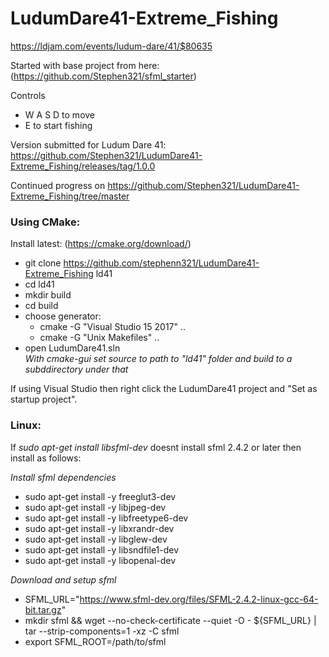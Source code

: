 # LudumDare41-Extreme_Fishing

https://ldjam.com/events/ludum-dare/41/$80635


Started with base project from here: (https://github.com/Stephen321/sfml_starter)

Controls 
- W A S D to move 
- E to start fishing

Version submitted for Ludum Dare 41: https://github.com/Stephen321/LudumDare41-Extreme_Fishing/releases/tag/1.0.0 

Continued progress on https://github.com/Stephen321/LudumDare41-Extreme_Fishing/tree/master


### Using CMake:  
Install latest: (https://cmake.org/download/)  
- git clone https://github.com/stephenn321/LudumDare41-Extreme_Fishing ld41
- cd ld41
- mkdir build
- cd build
- choose generator:
    + cmake -G "Visual Studio 15 2017" ..
    + cmake -G "Unix Makefiles" ..
- open LudumDare41.sln  
*With cmake-gui set source to path to "ld41" folder and build to a subddirectory under that*

If using Visual Studio then right click the LudumDare41 project and "Set as startup project".


### Linux:  
If *sudo apt-get install libsfml-dev* doesnt install sfml 2.4.2 or later then install as follows:  

*Install sfml dependencies*
  - sudo apt-get install -y freeglut3-dev 
  - sudo apt-get install -y libjpeg-dev 
  - sudo apt-get install -y libfreetype6-dev 
  - sudo apt-get install -y libxrandr-dev 
  - sudo apt-get install -y libglew-dev 
  - sudo apt-get install -y libsndfile1-dev 
  - sudo apt-get install -y libopenal-dev
  
*Download and setup sfml*
  - SFML_URL="https://www.sfml-dev.org/files/SFML-2.4.2-linux-gcc-64-bit.tar.gz"
  - mkdir sfml && wget --no-check-certificate --quiet -O - ${SFML_URL} | tar --strip-components=1 -xz -C sfml
  - export SFML_ROOT=/path/to/sfml


